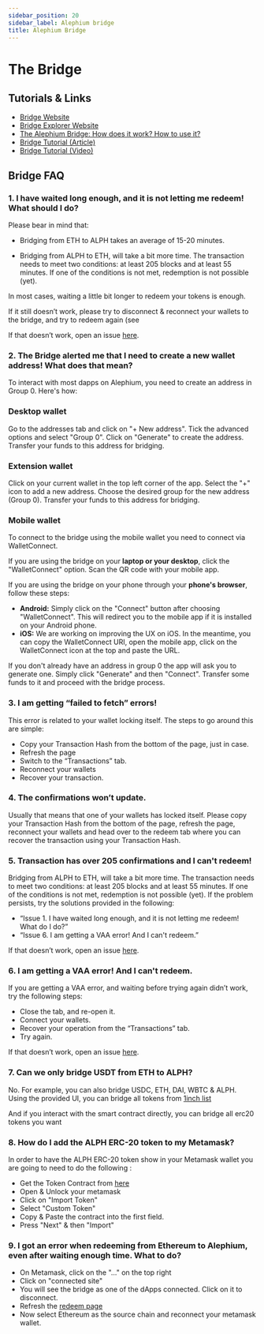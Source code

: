 ```yaml
---
sidebar_position: 20
sidebar_label: Alephium bridge
title: Alephium Bridge
---
```


# The Bridge

## Tutorials & Links

- [Bridge Website](https://bridge.alephium.org/#/)
- [Bridge Explorer Website](https://explorer.bridge.alephium.org/)
- [The Alephium Bridge: How does it work? How to use it?](https://medium.com/@alephium/the-alephium-bridge-a787d90b2e4a)
- [Bridge Tutorial (Article)](https://medium.com/@alephium/alephiumalephium-bridge-the-tutorial-28e7b92b339a)
- [Bridge Tutorial (Video)](https://www.youtube.com/watch?v=xoYVzbwBAjg)
 
## Bridge FAQ

### 1. I have waited long enough, and it is not letting me redeem! What should I do? 

Please bear in mind that: 

- Bridging from ETH to ALPH takes an average of 15-20 minutes.

- Bridging from ALPH to ETH, will take a bit more time. The transaction needs to meet two conditions: at least 205 blocks and at least 55 minutes. If one of the conditions is not met, redemption is not possible (yet).

In most cases, waiting a little bit longer to redeem your tokens is enough. 

If it still doesn’t work, please try to disconnect & reconnect your wallets to the bridge, and try to redeem again (see

If that doesn’t work, open an issue [here](https://discord.gg/FCN5bgGMuG).


### 2. The Bridge alerted me that I need to create a new wallet address! What does that mean? 

To interact with most dapps on Alephium, you need to create an address in Group 0. Here's how:

### Desktop wallet

Go to the addresses tab and click on "+ New address".
Tick the advanced options and select "Group 0".
Click on "Generate" to create the address.
Transfer your funds to this address for bridging.

### Extension wallet

Click on your current wallet in the top left corner of the app.
Select the "+" icon to add a new address.
Choose the desired group for the new address (Group 0).
Transfer your funds to this address for bridging.

### Mobile wallet

To connect to the bridge using the mobile wallet you need to connect via WalletConnect.

If you are using the bridge on your **laptop or your desktop**, click the "WalletConnect" option. Scan the QR code with your mobile app.

If you are using the bridge on your phone through your **phone's browser**, follow these steps:

- **Android:** Simply click on the "Connect" button after choosing "WalletConnect". This will redirect you to the mobile app if it is installed on your Android phone.
- **iOS:** We are working on improving the UX on iOS. In the meantime, you can copy the WalletConnect URI, open the mobile app, click on the WalletConnect icon at the top and paste the URL.

If you don't already have an address in group 0 the app will ask you to generate one. Simply click "Generate" and then "Connect". Transfer some funds to it and proceed with the bridge process.

### 3. I am getting “failed to fetch” errors! 

This error is related to your wallet locking itself. The steps to go around this are simple:


- Copy your Transaction Hash from the bottom of the page, just in case.
- Refresh the page
- Switch to the “Transactions” tab.
- Reconnect your wallets
- Recover your transaction.

### 4. The confirmations won’t update.


Usually that means that one of your wallets has locked itself. Please copy your Transaction Hash from the bottom of the page, refresh the page, reconnect your wallets and head over to the redeem tab where you can recover the transaction using your Transaction Hash. 



### 5. Transaction has over 205 confirmations and I can't redeem!

Bridging from ALPH to ETH, will take a bit more time. The transaction needs to meet two conditions: at least 205 blocks and at least 55 minutes. If one of the conditions is not met, redemption is not possible (yet). If the problem persists, try the solutions provided in the following: 

- “Issue 1. I have waited long enough, and it is not letting me redeem! What do I do?”
- “Issue 6. I am getting a VAA error! And I can't redeem.” 

If that doesn’t work, open an issue [here](https://discord.gg/FCN5bgGMuG).

### 6. I am getting a VAA error! And I can't redeem.


If you are getting a VAA error, and waiting before trying again didn’t work, try the following steps: 

- Close the tab, and re-open it.
- Connect your wallets.
- Recover your operation from the “Transactions” tab.
- Try again.

If that doesn’t work, open an issue [here](https://discord.gg/FCN5bgGMuG).

### 7. Can we only bridge USDT from ETH to ALPH?

No. For example, you can also bridge USDC, ETH, DAI, WBTC & ALPH. Using the provided UI, you can bridge all tokens from [1inch list](https://tokenlists.org/token-list?url=tokens.1inch.eth)

And if you interact with the smart contract directly, you can bridge all erc20 tokens you want

### 8. How do I add the ALPH ERC-20 token to my Metamask? 

In order to have the ALPH ERC-20 token show in your Metamask wallet you are going to need to do the following : 

- Get the Token Contract from [here](https://etherscan.io/token/0x590F820444fA3638e022776752c5eEF34E2F89A6)
- Open & Unlock your metamask
- Click on "Import Token"
- Select "Custom Token" 
- Copy & Paste the contract into the first field. 
- Press "Next" & then "Import"


### 9. I got an error when redeeming from Ethereum to Alephium, even after waiting enough time. What to do?

- On Metamask, click on the "..." on the top right
- Click on "connected site"
- You will see the bridge as one of the dApps connected. Click on it to disconnect.
- Refresh the [redeem page](https://bridge.alephium.org/#/redeem)
- Now select Ethereum as the source chain and reconnect your metamask wallet.
